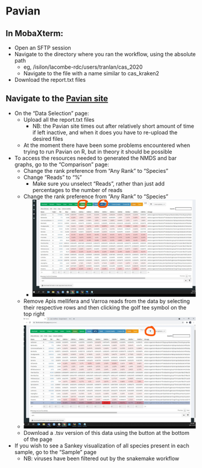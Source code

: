 # Pavian

## In MobaXterm:
* Open an SFTP session
* Navigate to the directory where you ran the workflow, using the absolute path
   * eg, /isilon/lacombe-rdc/users/tranlan/cas_2020
   * Navigate to the file with a name similar to cas_kraken2
* Download the report.txt files

## Navigate to the [Pavian site](https://fbreitwieser.shinyapps.io/pavian/)
* On the “Data Selection” page:
   * Upload all the report.txt files
      * NB: the Pavian site times out after relatively short amount of time if left inactive, and when it does you have to re-upload the desired files
   * At the moment there have been some problems encountered when trying to run Pavian on R, but in theory it should be possible
* To access the resources needed to generated the NMDS and bar graphs, go to the “Comparison” page:
   * Change the rank preference from “Any Rank” to “Species”
   * Change “Reads” to “%” 
      * Make sure you unselect “Reads”, rather than just add percentages to the number of reads
   * Change the rank preference from “Any Rank” to “Species”
      * ![desired rank and read settings](https://github.com/BeeCSI-Microbiome/Pavian/blob/main/Pavian%20How%20To%20Rank%20Percent.jpg)
   * Remove Apis mellifera and Varroa reads from the data by selecting their respective rows and then clicking the golf tee symbol on the top right
    * ![how to filter unwanted species](https://github.com/BeeCSI-Microbiome/Pavian/blob/main/Pavian%20How%20To%20Filter.jpg)
    * Download a .tsv version of this data using the button at the bottom of the page
 * If you wish to see a Sankey visualization of all species present in each sample, go to the “Sample” page
    * NB: viruses have been filtered out by the snakemake workflow


